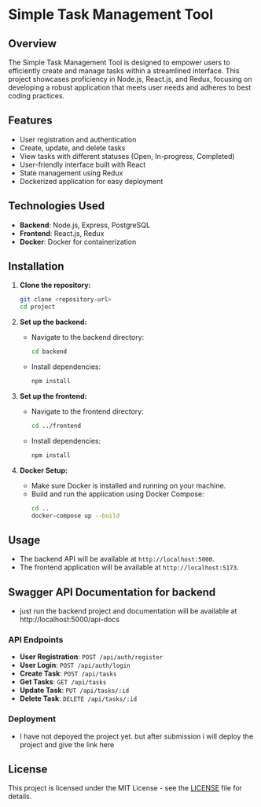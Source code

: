 # Simple Task Management Tool

## Overview

The Simple Task Management Tool is designed to empower users to efficiently create and manage tasks within a streamlined interface. This project showcases proficiency in Node.js, React.js, and Redux, focusing on developing a robust application that meets user needs and adheres to best coding practices.

## Features

- User registration and authentication
- Create, update, and delete tasks
- View tasks with different statuses (Open, In-progress, Completed)
- User-friendly interface built with React
- State management using Redux
- Dockerized application for easy deployment

## Technologies Used

- **Backend**: Node.js, Express, PostgreSQL
- **Frontend**: React.js, Redux
- **Docker**: Docker for containerization



## Installation

1. **Clone the repository:**

   ```bash
   git clone <repository-url>
   cd project
   ```

2. **Set up the backend:**
   - Navigate to the backend directory:
     ```bash
     cd backend
     ```
   - Install dependencies:
     ```bash
     npm install
     ```

3. **Set up the frontend:**
   - Navigate to the frontend directory:
     ```bash
     cd ../frontend
     ```
   - Install dependencies:
     ```bash
     npm install
     ```

4. **Docker Setup:**
   - Make sure Docker is installed and running on your machine.
   - Build and run the application using Docker Compose:
     ```bash
     cd ..
     docker-compose up --build
     ```

## Usage

- The backend API will be available at `http://localhost:5000`.
- The frontend application will be available at `http://localhost:5173`.


## Swagger API Documentation for backend

- just run the backend project and documentation will be available at http://localhost:5000/api-docs

### API Endpoints

- **User Registration**: `POST /api/auth/register`
- **User Login**: `POST /api/auth/login`
- **Create Task**: `POST /api/tasks`
- **Get Tasks**: `GET /api/tasks`
- **Update Task**: `PUT /api/tasks/:id`
- **Delete Task**: `DELETE /api/tasks/:id`


### Deployment

- I have not depoyed the project yet. but after submission i will deploy the project and give the link here





## License

This project is licensed under the MIT License - see the [LICENSE](LICENSE) file for details.


